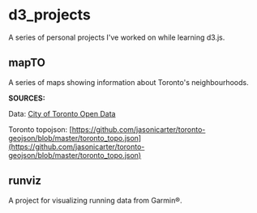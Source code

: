 # <b> d3_projects </b>

A series of personal projects I've worked on while learning d3.js.



## <b>mapTO</b>

A series of maps showing information about Toronto's neighbourhoods.

<b> SOURCES: </b>

Data: [City of Toronto Open Data](https://www.toronto.ca/city-government/data-research-maps/open-data/)

Toronto topojson: [https://github.com/jasonicarter/toronto-geojson/blob/master/toronto_topo.json](https://github.com/jasonicarter/toronto-geojson/blob/master/toronto_topo.json)


## <b>runviz</b>

A project for visualizing running data from Garmin&reg;.
